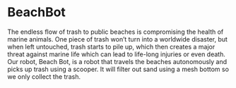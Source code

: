 # BeachBot
The endless flow of trash to public beaches is compromising the health of marine animals. One piece of trash won’t turn into a worldwide disaster, but when left untouched, trash starts to pile up, which then creates a major threat against marine life which can lead to life-long injuries or even death. Our robot, Beach Bot, is a robot that travels the beaches autonomously and picks up trash using a scooper. It will filter out sand using a mesh bottom so we only collect the trash.

